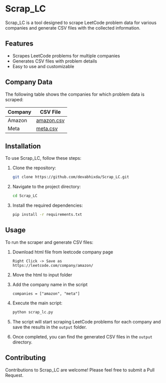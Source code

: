 # Scrap_LC

Scrap_LC is a tool designed to scrape LeetCode problem data for various companies and generate CSV files with the collected information.

## Features

- Scrapes LeetCode problems for multiple companies
- Generates CSV files with problem details
- Easy to use and customizable

## Company Data

The following table shows the companies for which problem data is scraped:

| Company | CSV File |
|---------|----------|
| Amazon | [amazon.csv](output/amazon_leetcode_3mo.csv) |
| Meta | [meta.csv](output/meta_leetcode_3mo.csv) |

## Installation

To use Scrap_LC, follow these steps:

1. Clone the repository:
   ```bash
   git clone https://github.com/devabhixda/Scrap_LC.git
   ```

2. Navigate to the project directory:
   ```bash
   cd Scrap_LC
   ```

3. Install the required dependencies:
   ```bash
   pip install -r requirements.txt
   ```

## Usage

To run the scraper and generate CSV files:

1. Download html file from leetcode company page
    ```
    Right Click -> Save as
    https://leetcode.com/company/amazon/
    ```

2. Move the html to input folder

3. Add the company name in the script
    ```
    companies = ["amazon", "meta"]
    ```


4. Execute the main script:
   ```bash
   python scrap_lc.py
   ```

5. The script will start scraping LeetCode problems for each company and save the results in the `output` folder.

6. Once completed, you can find the generated CSV files in the `output` directory.

## Contributing

Contributions to Scrap_LC are welcome! Please feel free to submit a Pull Request.
